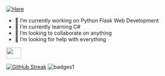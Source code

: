 [![Here](https://ibb.co/ZdRRxxF)](https://github.com/gagechisholm)

- 🔭 I’m currently working on Python Flask Web Development
- 🌱 I’m currently learning C#
- 👯 I’m looking to collaborate on anything
- 🤔 I’m looking for help with everything

<a href="https://www.instagram.com/gagechisholm/?hl=en" target="blank"><img align="center" src="https://cdn.jsdelivr.net/npm/simple-icons@3.0.1/icons/instagram.svg" alt="" height="30" width="40" /></a>

[![GitHub Streak](https://github-readme-streak-stats.herokuapp.com/?user=gagechisholm)](https://git.io/streak-stats)
![badges1](https://dev-to-uploads.s3.amazonaws.com/uploads/articles/6n8fc8zw8pawxveffitx.png)
<!--
**gagechisholm/gagechisholm** is a ✨ _special_ ✨ repository because its `README.md` (this file) appears on your GitHub profile.

Here are some ideas to get you started:

- 🔭 I’m currently working on ...
- 🌱 I’m currently learning ...
- 👯 I’m looking to collaborate on ...
- 🤔 I’m looking for help with ...
- 💬 Ask me about ...
- 📫 How to reach me: ...
- 😄 Pronouns: ...
- ⚡ Fun fact: ...
-->
